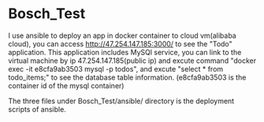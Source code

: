 # Bosch_Test
I use ansible to deploy an app in docker container to cloud vm(alibaba cloud), you can access http://47.254.147.185:3000/ to see the "Todo" application.
This application includes MySQl service, you can link to the virtual machine by ip 47.254.147.185(public ip) 
and excute command "docker exec -it e8cfa9ab3503 mysql -p todos", and excute "select * from todo_items;" to see the database table information. 
(e8cfa9ab3503 is the container id of the mysql container)

The three files under Bosch_Test/ansible/ directory is the deployment scripts of ansible.
